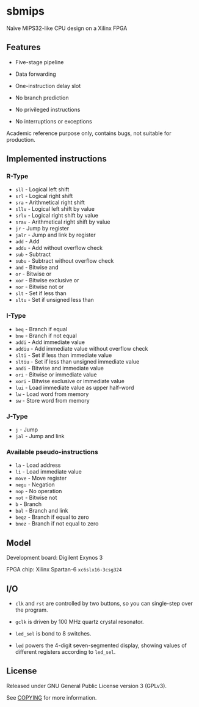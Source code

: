 # sbmips

Naïve MIPS32-like CPU design on a Xilinx FPGA

## Features

- Five-stage pipeline
- Data forwarding
- One-instruction delay slot

- No branch prediction
- No privileged instructions
- No interruptions or exceptions

Academic reference purpose only, contains bugs, not suitable for production.

## Implemented instructions

### R-Type

- `sll` - Logical left shift
- `srl` - Logical right shift
- `sra` - Arithmetical right shift
- `sllv` - Logical left shift by value
- `srlv` - Logical right shift by value
- `srav` - Arithmetical right shift by value
- `jr` - Jump by register
- `jalr` - Jump and link by register
- `add` - Add
- `addu` - Add without overflow check
- `sub` - Subtract
- `subu` - Subtract without overflow check
- `and` - Bitwise and
- `or` - Bitwise or
- `xor` - Bitwise exclusive or
- `nor` - Bitwise not or
- `slt` - Set if less than
- `sltu` - Set if unsigned less than

### I-Type

- `beq` - Branch if equal
- `bne` - Branch if not equal
- `addi` - Add immediate value
- `addiu` - Add immediate value without overflow check
- `slti` - Set if less than immediate value
- `sltiu` - Set if less than unsigned immediate value
- `andi` - Bitwise and immediate value
- `ori` - Bitwise or immediate value
- `xori` - Bitwise exclusive or immediate value
- `lui` - Load immediate value as upper half-word
- `lw` - Load word from memory
- `sw` - Store word from memory

### J-Type

- `j` - Jump
- `jal` - Jump and link

### Available pseudo-instructions

- `la` - Load address
- `li` - Load immediate value
- `move` - Move register
- `negu` - Negation
- `nop` - No operation
- `not` - Bitwise not
- `b` - Branch
- `bal` - Branch and link
- `beqz` - Branch if equal to zero
- `bnez` - Branch if not equal to zero

## Model

Development board: Digilent Exynos 3

FPGA chip: Xilinx Spartan-6 `xc6slx16-3csg324`

## I/O

- `clk` and `rst` are controlled by two buttons, so you can single-step over the program.

- `gclk` is driven by 100 MHz quartz crystal resonator.

- `led_sel` is bond to 8 switches.

- `led` powers the 4-digit seven-segmented display, showing values of different registers according to `led_sel`.

## License

Released under GNU General Public License version 3 (GPLv3).

See [COPYING](COPYING) for more information.
